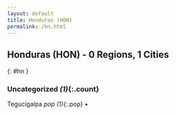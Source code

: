 ```yaml
---
layout: default
title: Honduras (HON)
permalink: /hn.html
---
```



## Honduras (HON) - 0 Regions, 1 Cities
{: #hn }





### Uncategorized _(1)_{:.count}


Tegucigalpa  _pop (1)_{:.pop} •


 
